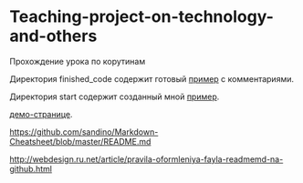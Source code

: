 # Teaching-project-on-technology-and-others

Прохождение урока по корутинам

Директория finished_code содержит готовый [пример](https://github.com/Sguruu/Teaching-project-on-technology-and-others/tree/prototype/finished_code/src/main/java/com/example/android/kotlincoroutines) с комментариями.

Директория start содержит созданный мной [пример](https://github.com/Sguruu/Teaching-project-on-technology-and-others/tree/prototype/start/src/main/java/com/example/android/kotlincoroutines/main).

[демо-странице](http://www.markdown-here.com/livedemo.html).

https://github.com/sandino/Markdown-Cheatsheet/blob/master/README.md

http://webdesign.ru.net/article/pravila-oformleniya-fayla-readmemd-na-github.html

